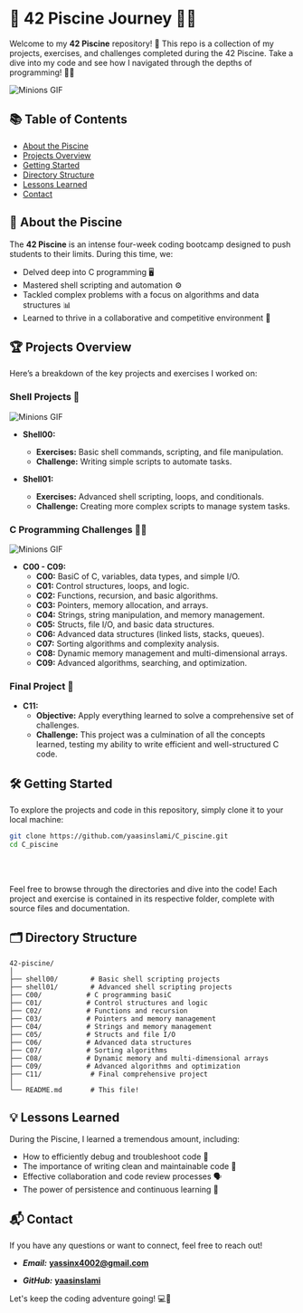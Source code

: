 # 🌊 42 Piscine Journey 🏊‍♂️

Welcome to my **42 Piscine** repository! 🚀 This repo is a collection of my projects, exercises, and challenges completed during the 42 Piscine. Take a dive into my code and see how I navigated through the depths of programming! 🧑‍💻

![Minions GIF](https://media.giphy.com/media/31f1cUZHuWr9zjWSmC/giphy.gif)

## 📚 Table of Contents

- [About the Piscine](#about-the-piscine)
- [Projects Overview](#projects-overview)
- [Getting Started](#getting-started)
- [Directory Structure](#directory-structure)
- [Lessons Learned](#lessons-learned)
- [Contact](#contact)

## 🌟 About the Piscine

The **42 Piscine** is an intense four-week coding bootcamp designed to push students to their limits. During this time, we:

- Delved deep into C programming 🖥️
- Mastered shell scripting and automation ⚙️
- Tackled complex problems with a focus on algorithms and data structures 📊
- Learned to thrive in a collaborative and competitive environment 🤝

## 🏆 Projects Overview

Here’s a breakdown of the key projects and exercises I worked on:

### Shell Projects 🐚

![Minions GIF](https://media.giphy.com/media/V4NSR1NG2p0KeJJyr5/giphy.gif)

- **Shell00:**
  - **Exercises:** Basic shell commands, scripting, and file manipulation.
  - **Challenge:** Writing simple scripts to automate tasks.

- **Shell01:**
  - **Exercises:** Advanced shell scripting, loops, and conditionals.
  - **Challenge:** Creating more complex scripts to manage system tasks.

### C Programming Challenges 🧑‍💻

![Minions GIF](https://media.giphy.com/media/GwtfUx2P2HnvByDZdg/giphy.gif)

- **C00 - C09:**
  - **C00:** BasiC of C, variables, data types, and simple I/O.
  - **C01:** Control structures, loops, and logic.
  - **C02:** Functions, recursion, and basic algorithms.
  - **C03:** Pointers, memory allocation, and arrays.
  - **C04:** Strings, string manipulation, and memory management.
  - **C05:** Structs, file I/O, and basic data structures.
  - **C06:** Advanced data structures (linked lists, stacks, queues).
  - **C07:** Sorting algorithms and complexity analysis.
  - **C08:** Dynamic memory management and multi-dimensional arrays.
  - **C09:** Advanced algorithms, searching, and optimization.

### Final Project 🏁

- **C11:**
  - **Objective:** Apply everything learned to solve a comprehensive set of challenges.
  - **Challenge:** This project was a culmination of all the concepts learned, testing my ability to write efficient and well-structured C code.

## 🛠️ Getting Started

To explore the projects and code in this repository, simply clone it to your local machine:

```bash
git clone https://github.com/yaasinslami/C_piscine.git
cd C_piscine
```

<br>
<br>

Feel free to browse through the directories and dive into the code! Each project and exercise is contained in its respective folder, complete with source files and documentation.

## 🗂️ Directory Structure

```plaintext
42-piscine/
│
├── shell00/        # Basic shell scripting projects
├── shell01/        # Advanced shell scripting projects
├── C00/           # C programming basiC
├── C01/           # Control structures and logic
├── C02/           # Functions and recursion
├── C03/           # Pointers and memory management
├── C04/           # Strings and memory management
├── C05/           # Structs and file I/O
├── C06/           # Advanced data structures
├── C07/           # Sorting algorithms
├── C08/           # Dynamic memory and multi-dimensional arrays
├── C09/           # Advanced algorithms and optimization
├── C11/            # Final comprehensive project
│
└── README.md       # This file!
```

## 💡 Lessons Learned

During the Piscine, I learned a tremendous amount, including:

- How to efficiently debug and troubleshoot code 🐛
- The importance of writing clean and maintainable code 🧹
- Effective collaboration and code review processes 🗣️
- The power of persistence and continuous learning 💪


## 📬 Contact

If you have any questions or want to connect, feel free to reach out!

- ***Email:*** [**yassinx4002@gmail.com**](mailto:yassinx4002@gmail.com)

- ***GitHub:*** [**yaasinslami**](https://github.com/yaasinslami)

Let's keep the coding adventure going! 💻🚀
